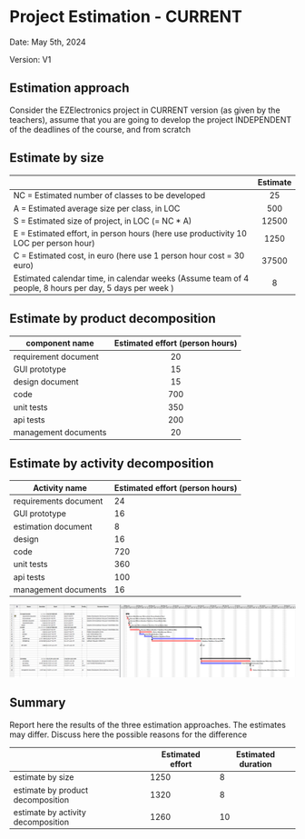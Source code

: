 # Project Estimation - CURRENT

Date: May 5th, 2024

Version: V1

## Estimation approach

Consider the EZElectronics  project in CURRENT version (as given by the teachers), assume that you are going to develop the project INDEPENDENT of the deadlines of the course, and from scratch

## Estimate by size

|                                                                                                         | Estimate |
| ------------------------------------------------------------------------------------------------------- | :------: |
| NC =  Estimated number of classes to be developed                                                       |    25    |
| A = Estimated average size per class, in LOC                                                            |   500    |
| S = Estimated size of project, in LOC (= NC * A)                                                        |  12500   |
| E = Estimated effort, in person hours (here use productivity 10 LOC per person hour)                    |   1250   |
| C = Estimated cost, in euro (here use 1 person hour cost = 30 euro)                                     |  37500   |
| Estimated calendar time, in calendar weeks (Assume team of 4 people, 8 hours per day, 5 days per week ) |    8     |

## Estimate by product decomposition

| component name       | Estimated effort (person hours) |
| -------------------- | :-----------------------------: |
| requirement document |               20                |
| GUI prototype        |               15                |
| design document      |               15                |
| code                 |               700               |
| unit tests           |               350               |
| api tests            |               200               |
| management documents |               20                |

## Estimate by activity decomposition

| Activity name         | Estimated effort (person hours) |
| --------------------- | ------------------------------- |
| requirements document | 24                              |
| GUI prototype         | 16                              |
| estimation document   | 8                               |
| design                | 16                              |
| code                  | 720                             |
| unit tests            | 360                             |
| api tests             | 100                             |
| management documents  | 16                              |

![Gantt chart](assets/estimation_v1/estimation_v1.png)

## Summary

Report here the results of the three estimation approaches. The  estimates may differ. Discuss here the possible reasons for the difference

|                                    | Estimated effort | Estimated duration |
| ---------------------------------- | ---------------- | ------------------ |
| estimate by size                   | 1250             | 8                  |
| estimate by product decomposition  | 1320             | 8                  |
| estimate by activity decomposition | 1260             | 10                 |
